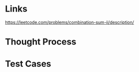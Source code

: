 # Links
https://leetcode.com/problems/combination-sum-ii/description/

# Thought Process

# Test Cases

